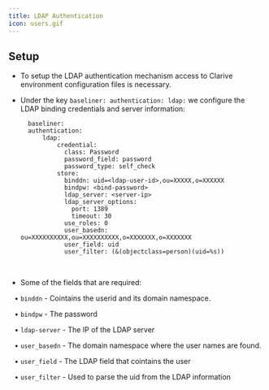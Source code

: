 ```yaml
---
title: LDAP Authentication
icon: users.gif
---
```


## Setup

* To setup the LDAP authentication mechanism access to Clarive environment
configuration files is necessary. 

* Under the key `baseliner: authentication: ldap:` we configure the LDAP binding credentials and server information:
            
        baseliner:
        authentication:
            ldap:
                credential:
                  class: Password
                  password_field: password
                  password_type: self_check
                store:
                  binddn: uid=<ldap-user-id>,ou=XXXXX,o=XXXXXX
                  bindpw: <bind-password>
                  ldap_server: <server-ip>
                  ldap_server_options:
                    port: 1389
                    timeout: 30
                  use_roles: 0
                  user_basedn: ou=XXXXXXXXXX,ou=XXXXXXXXXX,o=XXXXXXX,o=XXXXXXX
                  user_field: uid
                  user_filter: (&(objectclass=person)(uid=%s))


<br />

* Some of the fields that are required: <br />

&nbsp; &nbsp;• `binddn` - Cointains the userid and its domain namespace.  <br />

&nbsp; &nbsp;• `bindpw` - The password <br />

&nbsp; &nbsp;• `ldap-server` - The IP of the LDAP server <br />

&nbsp; &nbsp;• `user_basedn` - The domain namespace where the user names are found. <br />

&nbsp; &nbsp;• `user_field` - The LDAP field that cointains the user <br />

&nbsp; &nbsp;• `user_filter` - Used to parse the uid from the LDAP information
